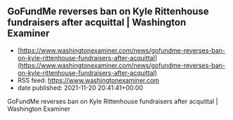 ## GoFundMe reverses ban on Kyle Rittenhouse fundraisers after acquittal | Washington Examiner
 - [https://www.washingtonexaminer.com/news/gofundme-reverses-ban-on-kyle-rittenhouse-fundraisers-after-acquittal](https://www.washingtonexaminer.com/news/gofundme-reverses-ban-on-kyle-rittenhouse-fundraisers-after-acquittal)
 - RSS feed: https://www.washingtonexaminer.com
 - date published: 2021-11-20 20:41:41+00:00

GoFundMe reverses ban on Kyle Rittenhouse fundraisers after acquittal | Washington Examiner

